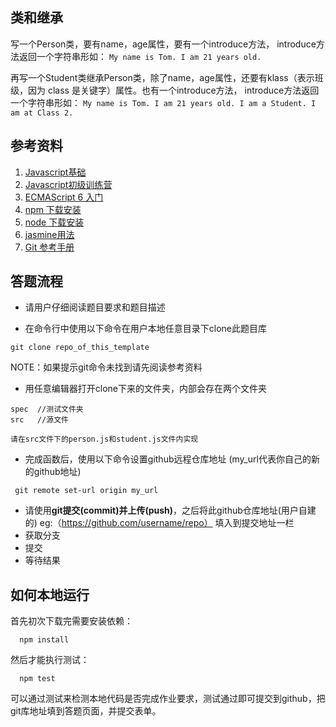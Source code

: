 ## 类和继承
写一个Person类，要有name，age属性，要有一个introduce方法， introduce方法返回一个字符串形如：
`My name is Tom. I am 21 years old.`

再写一个Student类继承Person类，除了name，age属性，还要有klass（表示班级，因为 class 是关键字）属性。也有一个introduce方法， introduce方法返回一个字符串形如：
`My name is Tom. I am 21 years old. I am a Student. I am at Class 2.`

## 参考资料

1. [Javascript基础](http://codefordream.com/courses/js_basic/sections)
2. [Javascript初级训练营](http://codefordream.com/courses/js_learning_camps/sections)
3. [ECMAScript 6 入门](http://es6.ruanyifeng.com/)
4. [npm 下载安装](https://github.com/npm/npm)
5. [node 下载安装](https://github.com/creationix/nvm)
6. [jasmine用法](http://jasmine.github.io/2.4/introduction.html)
7. [Git 参考手册](http://gitref.org/zh/index.html)


## 答题流程
- 请用户仔细阅读题目要求和题目描述

- 在命令行中使用以下命令在用户本地任意目录下clone此题目库
```
git clone repo_of_this_template
```
NOTE：如果提示git命令未找到请先阅读参考资料
- 用任意编辑器打开clone下来的文件夹，内部会存在两个文件夹
```
spec  //测试文件夹
src   //源文件
```
`请在src文件下的person.js和student.js文件内实现`

- 完成函数后，使用以下命令设置github远程仓库地址 (my_url代表你自己的新的github地址)
```
 git remote set-url origin my_url
```
- 请使用**git提交(commit)**并**上传(push)**，之后将此github仓库地址(用户自建的) eg:（https://github.com/username/repo） 填入到提交地址一栏 
- 获取分支
- 提交
- 等待结果


## 如何本地运行

首先初次下载完需要安装依赖：

```
  npm install
```

然后才能执行测试：

```
  npm test
```

可以通过测试来检测本地代码是否完成作业要求，测试通过即可提交到github，把git库地址填到答题页面，并提交表单。
